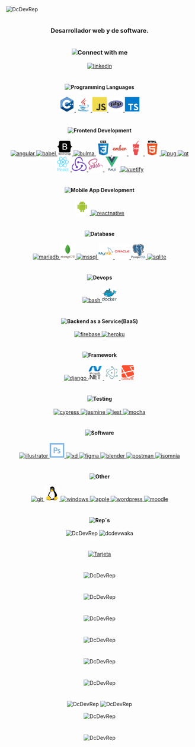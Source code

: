 <img src="https://readme-typing-svg.herokuapp.com?font=Cascadia+Code&size=80&pause=1000&color=FF0000&center=true&vCenter=true&width=1024&height=100&lines=+Hi+%F0%9F%91%8B,+I´m+David;Developer++%F0%9F%91%A8%E2%80%8D%F0%9F%92%BB" alt="DcDevRep" />
<h1></h1>
<h3 align="center">
Desarrollador web y de software.</h3>
<h1></h1>
<h3 align="center">
     <img src="https://readme-typing-svg.herokuapp.com?font=Cascadia+Code&size=40&pause=1000&color=FF0000&center=true&vCenter=true&width=1024&lines=%F0%9F%A7%A7++Connect+with+me" alt="Connect with me" />
</h3>
<p align="center">
  <a href="https://www.linkedin.com/in/dcdevlk/" target="blank"><img align="center" src="https://raw.githubusercontent.com/rahuldkjain/github-profile-readme-generator/master/src/images/icons/Social/linked-in-alt.svg" alt="linkedin" height="40" width="40" /></a>
</p>
<h1></h1>
<h4 align="center">
   <img src="https://readme-typing-svg.herokuapp.com?font=Cascadia+Code&size=40&pause=1000&color=FF0000&center=true&vCenter=true&width=1024&lines=%F0%9F%A7%AC+Programming+Languages" alt="Programming Languages" />
</h4>
<p align="center">
  <a href="https://www.w3schools.com/cpp/" target="_blank" rel="cplusplus"> <img src="https://raw.githubusercontent.com/devicons/devicon/master/icons/cplusplus/cplusplus-original.svg" alt="cplusplus" width="40" height="40"/> </a>
  <a href="https://www.java.com" target="_blank" rel="java"> <img src="https://raw.githubusercontent.com/devicons/devicon/master/icons/java/java-original.svg" alt="java" width="40" height="40"/> </a>
  <a href="https://developer.mozilla.org/en-US/docs/Web/JavaScript" target="_blank" rel="noreferrer"> <img src="https://raw.githubusercontent.com/devicons/devicon/master/icons/javascript/javascript-original.svg" alt="javascript" width="40" height="40"/> </a>
  <a href="https://www.php.net" target="_blank" rel="noreferrer"> <img src="https://raw.githubusercontent.com/devicons/devicon/master/icons/php/php-original.svg" alt="php" width="40" height="40"/> </a>
  <a href="https://www.typescriptlang.org/" target="_blank" rel="noreferrer"> <img src="https://raw.githubusercontent.com/devicons/devicon/master/icons/typescript/typescript-original.svg" alt="typescript" width="40" height="40"/> </a>
</p>
<h1></h1>
<h4 align="center">
   <img src="https://readme-typing-svg.herokuapp.com?font=Cascadia+Code&size=40&pause=1000&color=FF0000&center=true&vCenter=true&width=1024&lines=%F0%9F%93%9F+Frontend+Development" alt="Frontend Development" />
</h4>
<p align="center">
  <a href="https://angular.io" target="_blank" rel="noreferrer"><img src="https://angular.io/assets/images/logos/angular/shield-large.svg" alt="angular" width="40" height="40"/> </a>
  <a href="https://babeljs.io/" target="_blank" rel="noreferrer"><img src="https://d33wubrfki0l68.cloudfront.net/7a197cfe44548cc1a3f581152af70a3051e11671/78df8/img/babel.svg" alt="babel" width="40" height="40"/> </a>
  <a href="https://getbootstrap.com" target="_blank" rel="noreferrer"> <img src="https://raw.githubusercontent.com/devicons/devicon/master/icons/bootstrap/bootstrap-plain-wordmark.svg" alt="bootstrap" width="40" height="40"/> </a>
  <a href="https://bulma.io/" target="_blank" rel="noreferrer"> <img src="https://raw.githubusercontent.com/gilbarbara/logos/804dc257b59e144eaca5bc6ffd16949752c6f789/logos/bulma.svg" alt="bulma" width="40" height="40"/> </a>
  <a href="https://www.w3schools.com/css/" target="_blank" rel="noreferrer"> <img src="https://raw.githubusercontent.com/devicons/devicon/master/icons/css3/css3-original-wordmark.svg" alt="css3" width="40" height="40"/> </a>
  <a href="https://emberjs.com/" target="_blank" rel="noreferrer"> <img src="https://raw.githubusercontent.com/devicons/devicon/master/icons/ember/ember-original-wordmark.svg" alt="ember" width="40" height="40"/> </a>
  <a href="https://gulpjs.com" target="_blank" rel="noreferrer"> <img src="https://raw.githubusercontent.com/devicons/devicon/master/icons/gulp/gulp-plain.svg" alt="gulp" width="40" height="40"/> </a>
  <a href="https://www.w3.org/html/" target="_blank" rel="noreferrer"> <img src="https://raw.githubusercontent.com/devicons/devicon/master/icons/html5/html5-original-wordmark.svg" alt="html5" width="40" height="40"/> </a>
  <a href="https://pugjs.org" target="_blank" rel="noreferrer"> <img src="https://cdn.worldvectorlogo.com/logos/pug.svg" alt="pug" width="40" height="40"/> </a>
  <a href="https://www.qt.io/" target="_blank" rel="noreferrer"> <img src="https://upload.wikimedia.org/wikipedia/commons/0/0b/Qt_logo_2016.svg" alt="qt" width="40" height="40"/> </a>
  <a href="https://reactjs.org/" target="_blank" rel="noreferrer"> <img src="https://raw.githubusercontent.com/devicons/devicon/master/icons/react/react-original-wordmark.svg" alt="react" width="40" height="40"/> </a>
  <a href="https://redux.js.org" target="_blank" rel="noreferrer"> <img src="https://raw.githubusercontent.com/devicons/devicon/master/icons/redux/redux-original.svg" alt="redux" width="40" height="40"/> </a> <a href="https://sass-lang.com" target="_blank" rel="noreferrer"> <img src="https://raw.githubusercontent.com/devicons/devicon/master/icons/sass/sass-original.svg" alt="sass" width="40" height="40"/> </a>
  <a href="https://vuejs.org/" target="_blank" rel="noreferrer"> <img src="https://raw.githubusercontent.com/devicons/devicon/master/icons/vuejs/vuejs-original-wordmark.svg" alt="vuejs" width="40" height="40"/> </a>
  <a href="https://vuetifyjs.com/en/" target="_blank" rel="noreferrer"> <img src="https://bestofjs.org/logos/vuetify.svg" alt="vuetify" width="40" height="40"/> </a> 
</p>
<h1></h1>
<h4 align="center">
  <img src="https://readme-typing-svg.herokuapp.com?font=Cascadia+Code&size=40&pause=1000&color=FF0000&center=true&vCenter=true&width=1024&lines=%F0%9F%93%B1Mobile+App+Development" alt="Mobile App Development" />
</h4>
<p align="center">
  <a href="https://developer.android.com" target="_blank" rel="noreferrer"> <img src="https://raw.githubusercontent.com/devicons/devicon/master/icons/android/android-original-wordmark.svg" alt="android" width="40" height="40"/> </a>
  <a href="https://reactnative.dev/" target="_blank" rel="noreferrer"> <img src="https://reactnative.dev/img/header_logo.svg" alt="reactnative" width="40" height="40"/> </a> </p>
<h1></h1>
<h4 align="center">
  <img src="https://readme-typing-svg.herokuapp.com?font=Cascadia+Code&size=40&pause=1000&color=FF0000&center=true&vCenter=true&width=1024&lines=%F0%9F%9B%A2%EF%B8%8FDatabase" alt="Database" />
</h4>
<p align="center">
  <a href="https://mariadb.org/" target="_blank" rel="noreferrer"> <img src="https://mariadb.org/wp-content/themes/twentynineteen-child/icons/logo_seal.svg" alt="mariadb" width="40" height="40"/> </a>
  <a href="https://www.mongodb.com/" target="_blank" rel="noreferrer"> <img src="https://raw.githubusercontent.com/devicons/devicon/master/icons/mongodb/mongodb-original-wordmark.svg" alt="mongodb" width="40" height="40"/> </a>
  <a href="https://www.microsoft.com/en-us/sql-server" target="_blank" rel="noreferrer"> <img src="https://www.svgrepo.com/show/303229/microsoft-sql-server-logo.svg" alt="mssql" width="40" height="40"/> </a>
  <a href="https://www.mysql.com/" target="_blank" rel="noreferrer"> <img src="https://raw.githubusercontent.com/devicons/devicon/master/icons/mysql/mysql-original-wordmark.svg" alt="mysql" width="40" height="40"/> </a>
  <a href="https://www.oracle.com/" target="_blank" rel="noreferrer"> <img src="https://raw.githubusercontent.com/devicons/devicon/master/icons/oracle/oracle-original.svg" alt="oracle" width="40" height="40"/> </a>
  <a href="https://www.postgresql.org" target="_blank" rel="noreferrer"> <img src="https://raw.githubusercontent.com/devicons/devicon/master/icons/postgresql/postgresql-original-wordmark.svg" alt="postgresql" width="40" height="40"/> </a>
  <a href="https://www.sqlite.org/" target="_blank" rel="noreferrer"> <img src="https://www.vectorlogo.zone/logos/sqlite/sqlite-icon.svg" alt="sqlite" width="40" height="40"/> </a> </p>
<h1></h1>
<h4 align="center">
  <img src="https://readme-typing-svg.herokuapp.com?font=Cascadia+Code&size=40&pause=1000&color=FF0000&center=true&vCenter=true&width=1024&lines=%F0%9F%8E%9B%EF%B8%8F+Devops" alt="Devops" />
</h4>
<p align="center">
  <a href="https://www.gnu.org/software/bash/" target="_blank" rel="noreferrer"> <img src="https://i.imgur.com/Zd9BijD.png" alt="bash" width="40" height="40"/> </a>
  <a href="https://www.docker.com/" target="_blank" rel="noreferrer"> <img src="https://raw.githubusercontent.com/devicons/devicon/master/icons/docker/docker-original-wordmark.svg" alt="docker" width="40" height="40"/> </a> </p>
<h1></h1>
<h4 align="center">
  <img src="https://readme-typing-svg.herokuapp.com?font=Cascadia+Code&size=40&pause=1000&color=FF0000&center=true&vCenter=true&width=1024&lines=%F0%9F%A7%B0+Backend+as+a+Service(BaaS)" alt="Backend as a Service(BaaS)" />
  </h4>
<p align="center">
  <a href="https://firebase.google.com/" target="_blank" rel="noreferrer"> <img src="https://www.vectorlogo.zone/logos/firebase/firebase-icon.svg" alt="firebase" width="40" height="40"/> </a>
  <a href="https://heroku.com" target="_blank" rel="noreferrer"> <img src="https://www.vectorlogo.zone/logos/heroku/heroku-icon.svg" alt="heroku" width="40" height="40"/> </a> </p>
<h1></h1>
<h4 align="center">
  <img src="https://readme-typing-svg.herokuapp.com?font=Cascadia+Code&size=40&pause=1000&color=FF0000&center=true&vCenter=true&width=1024&lines=%F0%9F%92%BFFramework" alt="Framework" />
</h4>
<p align="center">
  <a href="https://www.djangoproject.com/" target="_blank" rel="noreferrer"> <img src="https://static.djangoproject.com/img/icon-touch.e4872c4da341.png" alt="django" width="40" height="40"/> </a>
  <a href="https://dotnet.microsoft.com/" target="_blank" rel="noreferrer"> <img src="https://raw.githubusercontent.com/devicons/devicon/master/icons/dot-net/dot-net-original-wordmark.svg" alt="dotnet" width="40" height="40"/> </a>
  <a href="https://www.electronjs.org" target="_blank" rel="noreferrer"> <img src="https://raw.githubusercontent.com/devicons/devicon/master/icons/electron/electron-original.svg" alt="electron" width="40" height="40"/> </a>
  <a href="https://laravel.com/" target="_blank" rel="noreferrer"> <img src="https://raw.githubusercontent.com/devicons/devicon/master/icons/laravel/laravel-plain-wordmark.svg" alt="laravel" width="40" height="40"/> </a> </p>
<h1></h1>
<h4 align="center">
  <img src="https://readme-typing-svg.herokuapp.com?font=Cascadia+Code&size=40&pause=1000&color=FF0000&center=true&vCenter=true&width=1024&lines=%F0%9F%93%8ETesting" alt="Testing" />
</h4>
<p align="center">
  <a href="https://www.cypress.io" target="_blank" rel="noreferrer"> <img src="https://i0.wp.com/blog.knoldus.com/wp-content/uploads/2022/04/cypress.png?w=364&ssl=1" alt="cypress" width="40" height="40"/> </a>
  <a href="https://jasmine.github.io/" target="_blank" rel="noreferrer"> <img src="https://www.vectorlogo.zone/logos/jasmine/jasmine-icon.svg" alt="jasmine" width="40" height="40"/> </a>
  <a href="https://jestjs.io" target="_blank" rel="noreferrer"> <img src="https://www.vectorlogo.zone/logos/jestjsio/jestjsio-icon.svg" alt="jest" width="40" height="40"/> </a>
  <a href="https://mochajs.org" target="_blank" rel="noreferrer"> <img src="https://www.vectorlogo.zone/logos/mochajs/mochajs-icon.svg" alt="mocha" width="40" height="40"/> </a> 
</p>
<h1></h1>
<h4 align="center">
  <img src="https://readme-typing-svg.herokuapp.com?font=Cascadia+Code&size=40&pause=1000&color=FF0000&center=true&vCenter=true&width=1024&lines=%F0%9F%92%BD+Software" alt="Software" />
</h4>
<p align="center">
  <a href="https://www.adobe.com/in/products/illustrator.html" target="_blank" rel="noreferrer"> <img src="https://www.vectorlogo.zone/logos/adobe_illustrator/adobe_illustrator-icon.svg" alt="illustrator" width="40" height="40"/> </a>
  <a href="https://www.photoshop.com/en" target="_blank" rel="noreferrer"> <img src="https://raw.githubusercontent.com/devicons/devicon/master/icons/photoshop/photoshop-line.svg" alt="photoshop" width="40" height="40"/> </a>
  <a href="https://www.adobe.com/products/xd.html" target="_blank" rel="noreferrer"> <img src="https://cdn.worldvectorlogo.com/logos/adobe-xd.svg" alt="xd" width="40" height="40"/> </a>
  <a href="https://www.figma.com/" target="_blank" rel="figma"> <img src="https://upload.wikimedia.org/wikipedia/commons/3/33/Figma-logo.svg" alt="figma" width="40" height="40"/> </a>
  <a href="https://www.blender.org/" target="_blank" rel="noreferrer"> <img src="https://download.blender.org/branding/community/blender_community_badge_white.svg" alt="blender" width="40" height="40"/> </a>
  <a href="https://postman.com" target="_blank" rel="noreferrer"> <img src="https://www.vectorlogo.zone/logos/getpostman/getpostman-icon.svg" alt="postman" width="40" height="40"/> </a>
  <a href="https://insomnia.rest/" target="_blank" rel="insomnia"> <img src="https://i.imgur.com/O7Tglll.png" alt="isomnia" width="40" height="40"/> </a>
</p>
<h1></h1>
<h4 align="center">
  <img src="https://readme-typing-svg.herokuapp.com?font=Cascadia+Code&size=40&pause=1000&color=FF0000&center=true&vCenter=true&width=1024&lines=%F0%9F%93%9A+Other" alt="Other" />
</h4>
<p align="center">
  <a href="https://git-scm.com/" target="_blank" rel="noreferrer"> <img src="https://www.vectorlogo.zone/logos/git-scm/git-scm-icon.svg" alt="git" width="40" height="40"/> </a>
  <a href="https://www.linux.org/" target="_blank" rel="noreferrer"> <img src="https://raw.githubusercontent.com/devicons/devicon/master/icons/linux/linux-original.svg" alt="linux" width="40" height="40"/> </a>
  <a href="https://www.microsoft.com/es-es/windows?r=1" target="_blank" rel="noreferrer"> <img src="https://i.imgur.com/TA4Ke3i.png" alt="windows" width="40" height="40"/> </a>
  <a href="" target="_blank" rel="noreferrer"> <img src="https://i.imgur.com/s65OeO8.png" alt="apple" width="40" height="40"/> </a>
  <a href="https://wordpress.com/es/" target="_blank" rel="noreferrer"> <img src="https://i.imgur.com/CRVtPHd.png" alt="wordpress" width="40" height="40"/> </a>
  <a href="https://moodle.org/?lang=es" target="_blank" rel="noreferrer"> <img src="https://i.imgur.com/7ASE88x.png" alt="moodle" width="40" height="40"/> </a>
</p>
<h1></h1>
<h4 align="center">
  <img src="https://readme-typing-svg.herokuapp.com?font=Cascadia+Code&size=40&pause=1000&color=FF0000&center=true&vCenter=true&width=1024&lines=%F0%9F%93%8A+Rep%C2%B4s" alt="Rep´s" />
</h4>

<p align="center">
  <img src="https://komarev.com/ghpvc/?username=dcdevrep&label=DcDevRep&color=ff0000&style=flat-square" alt="DcDevRep" />
  <img src="https://wakatime.com/badge/user/3022cf93-4b1d-4483-9bdb-59b82b3a588b.svg" alt="dcdevwaka" />
</p>
<h1></h1>
<p align="center">
  <a href="https://dcdev.tk" target="_blank" rel="Dc Dev Web">   
     <img src="https://i.imgur.com/yysg2eN.png" alt="Tarjeta" />
  </a>
</p>
<h1></h1>
<p align="center">
  <img align="center" src="https://github-readme-streak-stats.herokuapp.com?user=DcDevRep&fire=FFFC00&stroke=FF0000&background=000000&border=FF0000&ring=FF0000&currStreakNum=FFFFFF&sideNums=FFFFFF&currStreakLabel=03FF00&sideLabels=1F00FF&dates=FFFFFF" alt="DcDevRep" />
</p>
<h1></h1>
<p align="center">
  <img align="center" src="https://github-readme-stats.vercel.app/api?username=dcdevrep&show_icons=true&theme=dark&title_color=fa0000&text_color=ffffff&locale=en" alt="DcDevRep" />
</p>
<h1></h1>
<p align="center">
  <img align="center" src="https://github-readme-stats.vercel.app/api/wakatime?username=@DcDev&show_icons=true&theme=dark&title_color=ff0000&text_color=ededed&locale=en&layout=compact&langs_count=8" alt="DcDevRep" />
</p>
<h1></h1>
<p align="center">
  <img align="center" src="https://github-readme-stats.vercel.app/api/top-langs?username=dcdevrep&show_icons=true&theme=dark&title_color=ff0000&text_color=ededed&locale=en&layout=compact&langs_count=8" alt="DcDevRep" />
</p>
<h1></h1>
<p align="center">
  <img align="center" src="https://github-profile-trophy.vercel.app/?username=DcDevRep&theme=darkhub&column=4&margin-w=15&margin-h=15" alt="DcDevRep" />
</p>
<h1></h1>
<p align="center">
  <img align="center" src="https://metrics.lecoq.io/DcDevRep?template=classic" alt="DcDevRep" />
</p>
<h1></h1>
<p align="center">
  <img align="center" src="https://wakatime.com/share/@DcDev/b1efd845-bf07-4249-9709-0275818eed03.svg" width="40%" alt="DcDevRep" />
  <img align="center" src="https://wakatime.com/share/@DcDev/da283106-320d-4351-b933-c96c303035ad.svg" width="40%" alt="DcDevRep" />    
</p>
<p align="center">
  <img align="center" src="https://wakatime.com/share/@DcDev/549692ff-2608-4d7c-bf6b-f6f7b5e24cdc.svg" alt="DcDevRep" />    
</p>
<h1></h1>
<p align="center">
    <img align="center" src="https://github.com/dcdevrep/dcdevrep/blob/main/gif/skyline_github_2023.gif?raw=true" alt="DcDevRep" />     
</p>
<h1></h1>
